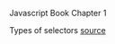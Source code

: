 Javascript Book Chapter 1 


Types of selectors 
    [source](https://www.w3schools.com/css/css_selectors.asp)
